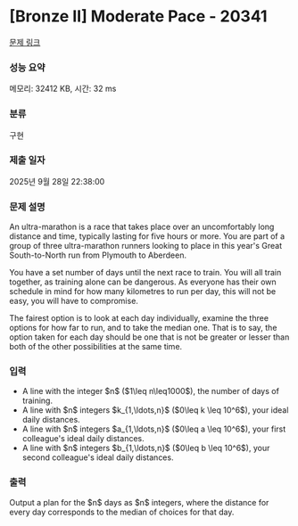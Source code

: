# [Bronze II] Moderate Pace - 20341 

[문제 링크](https://www.acmicpc.net/problem/20341) 

### 성능 요약

메모리: 32412 KB, 시간: 32 ms

### 분류

구현

### 제출 일자

2025년 9월 28일 22:38:00

### 문제 설명

<p>An ultra-marathon is a race that takes place over an uncomfortably long distance and time, typically lasting for five hours or more. You are part of a group of three ultra-marathon runners looking to place in this year's Great South-to-North run from Plymouth to Aberdeen.</p>

<p>You have a set number of days until the next race to train. You will all train together, as training alone can be dangerous. As everyone has their own schedule in mind for how many kilometres to run per day, this will not be easy, you will have to compromise.</p>

<p>The fairest option is to look at each day individually, examine the three options for how far to run, and to take the median one. That is to say, the option taken for each day should be one that is not be greater or lesser than both of the other possibilities at the same time.</p>

### 입력 

 <ul>
	<li>A line with the integer $n$ ($1\leq n\leq1000$), the number of days of training.</li>
	<li>A line with $n$ integers $k_{1,\ldots,n}$ ($0\leq k \leq 10^6$), your ideal daily distances.</li>
	<li>A line with $n$ integers $a_{1,\ldots,n}$ ($0\leq a \leq 10^6$), your first colleague's ideal daily distances.</li>
	<li>A line with $n$ integers $b_{1,\ldots,n}$ ($0\leq b \leq 10^6$), your second colleague's ideal daily distances.</li>
</ul>

### 출력 

 <p>Output a plan for the $n$ days as $n$ integers, where the distance for every day corresponds to the median of choices for that day.</p>

